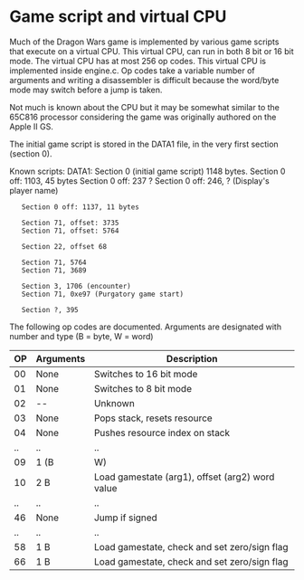 # Game script and virtual CPU

Much of the Dragon Wars game is implemented by various game scripts that execute on a virtual CPU. This
virtual CPU, can run in both 8 bit or 16 bit mode. The virtual CPU has at most 256 op codes. This virtual CPU
is implemented inside engine.c. Op codes take a variable number of arguments and writing a disassembler is
difficult because the word/byte mode may switch before a jump is taken.

Not much is known about the CPU but it may be somewhat similar to the 65C816 processor considering the game
was originally authored on the Apple II GS.

The initial game script is stored in the DATA1 file, in the very first section (section 0).

Known scripts:
DATA1: Section 0 (initial game script) 1148 bytes.
       Section 0 off: 1103, 45 bytes
       Section 0 off: 237 ?
       Section 0 off: 246, ? (Display's player name)

       Section 0 off: 1137, 11 bytes

       Section 71, offset: 3735
       Section 71, offset: 5764

       Section 22, offset 68

       Section 71, 5764
       Section 71, 3689

       Section 3, 1706 (encounter)
       Section 71, 0xe97 (Purgatory game start)

       Section ?, 395



The following op codes are documented. Arguments are designated with number and type (B = byte, W = word)

| OP | Arguments | Description                                  |
|----|-----------|----------------------------------------------|
| 00 | None      | Switches to 16 bit mode                      |
| 01 | None      | Switches to 8 bit mode                       |
| 02 | --        | Unknown                                      |
| 03 | None      | Pops stack, resets resource                  |
| 04 | None      | Pushes resource index on stack               |
| .. | ..        | ..                                           |
| 09 | 1 (B|W)   | Loads word\_3AE2 with argument               |
| 10 | 2 B       | Load gamestate (arg1), offset (arg2) word value |
| .. | ..        | ..                                           |
| 46 | None      | Jump if signed                               |
| .. | ..        | ..                                           |
| 58 | 1 B       | Load gamestate, check and set zero/sign flag |
| 66 | 1 B       | Load gamestate, check and set zero/sign flag |
